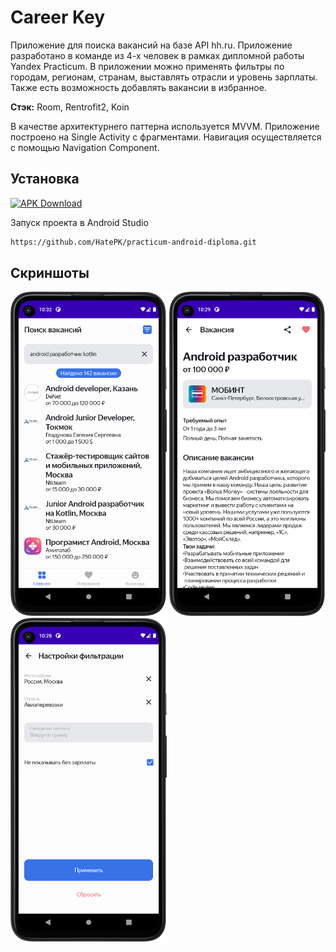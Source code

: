 
# Career Key

Приложение для поиска вакансий на базе API hh.ru. Приложение разработано в команде из 4-х человек в рамках дипломной работы Yandex Practicum. В приложении можно применять фильтры по городам, регионам, странам, выставлять отрасли и уровень зарплаты. Также есть возможность добавлять вакансии в избранное.  

**Стэк:** Room, Rentrofit2, Koin

В качестве архитектурнего паттерна используется MVVM. Приложение построено на Single Activity с фрагментами. Навигация осуществляется с помощью Navigation Component.

## Установка

[![APK Download](https://img.shields.io/badge/APK-Download-brightgreen?logo=android)](https://github.com/HatePK/practicum-android-diploma/releases/download/v1.0.0/Career.Key.apk)

Запуск проекта в Android Studio

```bash
https://github.com/HatePK/practicum-android-diploma.git
```
    
## Скриншоты
<p float="left">
    <img src="https://github.com/HatePK/practicum-android-diploma/blob/main/Screenshot_20240319_013206.png" width="250"> 
    <img src="https://github.com/HatePK/practicum-android-diploma/blob/main/Screenshot_20240319_012959.png" width="250"> 
    <img src="https://github.com/HatePK/practicum-android-diploma/blob/main/Screenshot_20240319_012903.png" width="250"> 
</p> 
